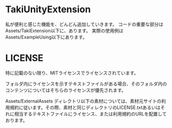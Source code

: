 # TakiUnityExtension
私が便利と感じた機能を、どんどん追加していきます。
コードの重要な部分はAssets/TakiExtension以下に、あります。
実際の使用例はAssets/ExampleUsing以下にあります。

# LICENSE
特に記載のない限り、MITライセンスでライセンスされています。

フォルダ内にライセンスを示すテキストファイルがある場合、そのフォルダ内のコンテンツについてはそちらのライセンスが優先されます。

Assets/ExternalAssets ディレクトリ以下の素材については、素材元サイトの利用規約に従います。その際、素材と同じディレクトリのLICENSE.txtあるいはそれに相当するテキストファイルにライセンス、または利用規約のURLを配置しております。


